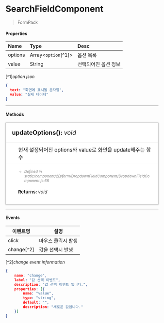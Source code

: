 # SearchFieldComponent
> FormPack

#### Properties
| Name       | Type    | Desc                                                |
| :--------- | :------ | :-------------------------------------------------- |
| options | Array<`option`[^1]>  | 옵션 목록                                  |
| value   | String | 선택되어진 옵션 정보                                 |

[^1]*option json*
```json
{
  text: "화면에 표시될 문자열",
  value: "실제 데이터"
}
```
---
#### Methods

<style>
    .method_container {padding:20px; background-color:#fff; box-shadow:0 0 4px rgba(0, 0, 0, 0.25); border:1px solid rgba(0, 0, 0, 0.25);}
    .method_container ul {font-size:12px;}
    .method_access {border-radius:2px; margin-right:5px; background-color:#999999;padding:1px 1px 1px 4px;font-size:11px !important;font-weight:normal;}
    .method_title {font-size:20px;font-weight:bold;margin-bottom:20px;}
    .source_description {font-style:italic; font-size:13px; color:#808080; }
    .source_description p { margin: 0}
    .source_description ul { margin: 0}
    .parameters_title { font-size:15px; font-weight:bold; margin-top:20px;}
    .parameters li { font-weight:bold; }
    .data_type { font-style:italic; font-weight:normal; }
</style>
<div class="method_container">
    <a name="addeventlistener" class="tsd-anchor"></a>
    <div class="method_title">
        <!-- <span class="method_access">
            Public
        </span> -->
        updateOptions(): <span class="data_type">void</span>
    </div>
    <ul style="list-style:none;margin-left:-20px;margin-right:-20px;border:1px solid #eee;padding:10px 10px 10px 40px;font-size:17px;">
        <li>현재 설정되어진 options와 value로 화면을 update해주는 함수</li>
    </ul>
    <ul style="list-style:none;">
        <li>
        <aside class="source_description">
            <ul>
                <li>Defined in static/component/2D/form/DropdownFieldComponent/DropdownFieldComponent.js:68</li>
            </ul>
        </aside>
        <!-- parameter 설명 -->
        <!-- <div class="parameters_title">Parameters</div>
        <ul class="parameters">
            <li>config: <span class="data_type">string</span></li>
        </ul> -->
        <div class="parameters_title">Returns: <span class="data_type">void</span></div>
        </li>
    </ul>
</div>

<!-- <div class="method_container">
    <a name="addeventlistener" class="tsd-anchor"></a>
    <div class="method_title">
        <span class="method_access">
            Protected
        </span>
        _onCommitProperties(config: <span class="data_type">string</span>): void
    </div>
    <ul style="list-style:none;margin-left:-20px;margin-right:-20px;border:1px solid #eee;padding:10px 10px 10px 40px;font-size:17px;">
        <li>컴포넌트 속성 갱신 처리 함수(기본 속성은 상위 객체에서 처리하도록 구현)</li>
    </ul>
    <ul style="list-style:none;">
        <li>
        <aside class="source_description">
            <p >Implementation of IWVDisplayObject</p>
            <p>Inherited from WVDisplayObject</p>
            <ul>
                <li>Defined in static/component/2D/form/DropdownFieldComponent/DropdownFieldComponent.js:99</li>
            </ul>
        </aside>
        <div class="parameters_title">Parameters</div>
        <ul class="parameters">
            <li>config: <span class="data_type">string</span></li>
        </ul>
        <div class="parameters_title">Returns: <span class="data_type">void</span></div>
        </li>
    </ul>
</div> -->

---
#### Events
|이벤트명|설명|
|---|---|
|click|마우스 클릭시 발생|
|change[^2]|값을 선택시 발생|

[^2]*change event information*
```json
{
    name: "change",
    label: "값 선택 이벤트",
    description: "값 선택 이벤트 입니다.",
    properties: [{
        name: "value",
        type: "string",
        default: "",
        description: "새로운 값입니다."
    }]
}
```
